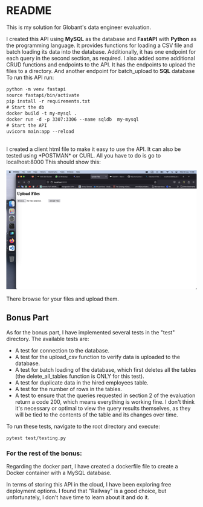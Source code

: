 # README
This is my solution for Globant's data engineer evaluation.

I created this API using **MySQL** as the database and **FastAPI** with **Python** as the programming language. It provides functions for loading a CSV file and batch loading its data into the database. Additionally, it has one endpoint for each query in the second section, as required. I also added some additional CRUD functions and endpoints to the API.
It has the endpoints to upload the files to a directory. And another endpoint for batch_upload to **SQL** database
To run this API run:

```
python -m venv fastapi
source fastapi/bin/activate
pip install -r requirements.txt
# Start the db
docker build -t my-mysql .
docker run -d -p 3307:3306 --name sqldb  my-mysql
# Start the API
uvicorn main:app --reload
``` 
 <br>
I created a client html file to make it easy to use the API. It can also be tested using *POSTMAN* or CURL.
All you have to do is go to localhost:8000
This should show this:

![Home Page](./html.png)

There browse for your files and upload them.

## Bonus Part
As for the bonus part, I have implemented several tests in the "test" directory.
The available tests are:

* A test for connection to the database.
* A test for the upload_csv function to verify data is uploaded to the database.
* A test for batch loading of the database, which first deletes all the tables (the delete_all_tables function is ONLY for this test).
* A test for duplicate data in the hired employees table.
* A test for the number of rows in the tables.
* A test to ensure that the queries requested in section 2 of the evaluation return a code 200, which means everything is working fine. I don't think it's necessary or optimal to view the query results themselves, as they will be tied to the contents of the table and its changes over time. 

To run these tests, navigate to the root directory and execute: 
```
pytest test/testing.py
```
### For the rest of the bonus:
Regarding the docker part, I have created a dockerfile file to create a Docker container with a MySQL database.

In terms of storing this API in the cloud, I have been exploring free deployment options. I found that "Railway" is a good choice, but unfortunately, I don't have time to learn about it and do it.